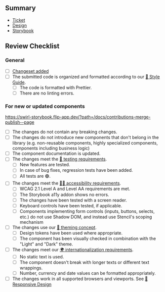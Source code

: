 ## Summary

- [Ticket](#)
- [Design](#)
- [Storybook](#)

## Review Checklist

### General

- [ ] [Changeset added](https://github.com/changesets/changesets/blob/main/docs/intro-to-using-changesets.md)
- [ ] The submitted code is organized and formatted according to our [💅 Style Guide](https://swirl-storybook.flip-app.dev/?path=/docs/requirements-style-guide--page).
  - [ ] The code is formatted with Prettier.
  - [ ] There are no linting errors.

### For new or updated components

https://swirl-storybook.flip-app.dev/?path=/docs/contributions-merge-publish--page

- [ ] The changes do not contain any breaking changes.
- [ ] The changes do not introduce new components that don't belong in the library (e.g. non-reusable components, highly specialized components, components including business logic)
- [ ] The component documentation is updated.
- [ ] The changes meet the [🤖 testing requirements](https://swirl-storybook.flip-app.dev/?path=/docs/requirements-testing--page).
  - [ ] New features are tested.
  - [ ] In case of bug fixes, regression tests have been added.
  - [ ] All tests are 🟢.
- [ ] The changes meet the [🧏‍♀️ accessibility requirements](https://swirl-storybook.flip-app.dev/?path=/docs/requirements-accessibility--page).
  - [ ] WCAG 2.1 Level A and Level AA requirements are met.
  - [ ] The Storybook a11y addon shows no errors.
  - [ ] The changes have been tested with a screen reader.
  - [ ] Keyboard controls have been tested, if applicable.
  - [ ] Components implementing form controls (inputs, buttons, selects, etc.) do not use Shadow DOM, and instead use Stencil's scoping mechanism
- [ ] The changes use our [🌈 theming concept](https://swirl-storybook.flip-app.dev/?path=/docs/requirements-theming--page).
  - [ ] Design tokens have been used where appropriate.
  - [ ] The component has been visually checked in combination with the "Light" and "Dark" theme.
- [ ] The changes meet our [🌍 internationalization requirements](https://swirl-storybook.flip-app.dev/?path=/docs/requirements-internationalization--page).
  - [ ] No static text is used.
  - [ ] The component doesn't break with longer texts or different text wrappings.
  - [ ] Number, currency and date values can be formatted appropriately.
- [ ] The changes work in all supported browsers and viewports. See [📱 Responsive Design](https://swirl-storybook.flip-app.dev/?path=/docs/requirements-responsive-design--page)
